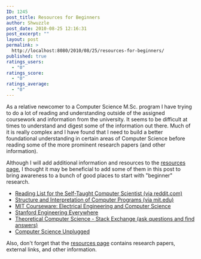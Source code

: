 ```yaml
---
ID: 1245
post_title: Resources for Beginners
author: Shwuzzle
post_date: 2010-08-25 12:16:31
post_excerpt: ""
layout: post
permalink: >
  http://localhost:8080/2010/08/25/resources-for-beginners/
published: true
ratings_users:
  - "0"
ratings_score:
  - "0"
ratings_average:
  - "0"
---
```

As a relative newcomer to a Computer Science M.Sc. program I have trying to do a lot of reading and understanding outside of the assigned coursework and information from the university. It seems to be difficult at times to understand and digest some of the information out there. Much of it is really complex and I have found that I need to build a better foundational understanding in certain areas of Computer Science before reading some of the more prominent research papers (and other information).

Although I will add additional information and resources to the <a href="http://shwuzzle.com/resources/">resources page</a>, I thought it may be beneficial to add some of them in this post to bring awareness to a bunch of good places to start with "beginner" research.
<ul>
	<li><a href="http://www.reddit.com/r/books/comments/ch0wt/a_reading_list_for_the_selftaught_computer/">Reading List for the Self-Taught Computer Scientist (via reddit.com)</a></li>
	<li><a href="http://mitpress.mit.edu/sicp/full-text/book/book.html">Structure and Interpretation of Computer Programs (via mit.edu)</a></li>
	<li><a href="http://ocw.mit.edu/courses/electrical-engineering-and-computer-science/">MIT Courseware: Electrical Engineering and Computer Science</a></li>
	<li><a href="http://see.stanford.edu/see/courses.aspx">Stanford Engineering Everywhere</a></li>
	<li><a href="http://cstheory.stackexchange.com/">Theoretical Computer Science - Stack Exchange (ask questions and find answers)</a></li>
	<li><a href="http://csunplugged.com/">Computer Science Unplugged</a></li>
</ul>
Also, don't forget that the <a href="http://shwuzzle.com/resources/">resources page</a> contains research papers, external links, and other information.